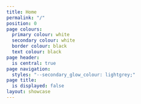 ```yaml
---
title: Home
permalink: "/"
position: 0
page colours:
  primary colour: white
  secondary colour: white
  border colour: black
  text colour: black
page header:
  is central: true
page navigation:
  styles: "--secondary_glow_colour: lightgrey;"
page title:
  is displayed: false
layout: showcase
---
```



